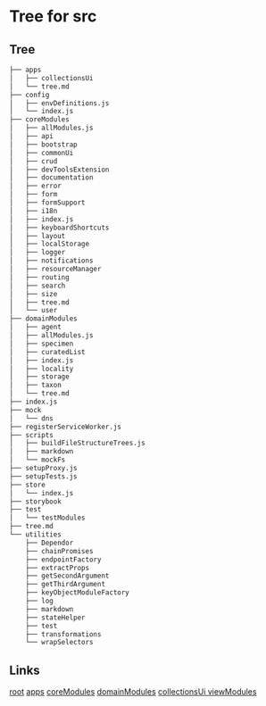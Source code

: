 # Tree for src

## Tree

```bash
├── apps
│   ├── collectionsUi
│   └── tree.md
├── config
│   ├── envDefinitions.js
│   └── index.js
├── coreModules
│   ├── allModules.js
│   ├── api
│   ├── bootstrap
│   ├── commonUi
│   ├── crud
│   ├── devToolsExtension
│   ├── documentation
│   ├── error
│   ├── form
│   ├── formSupport
│   ├── i18n
│   ├── index.js
│   ├── keyboardShortcuts
│   ├── layout
│   ├── localStorage
│   ├── logger
│   ├── notifications
│   ├── resourceManager
│   ├── routing
│   ├── search
│   ├── size
│   ├── tree.md
│   └── user
├── domainModules
│   ├── agent
│   ├── allModules.js
│   ├── specimen
│   ├── curatedList
│   ├── index.js
│   ├── locality
│   ├── storage
│   ├── taxon
│   └── tree.md
├── index.js
├── mock
│   └── dns
├── registerServiceWorker.js
├── scripts
│   ├── buildFileStructureTrees.js
│   ├── markdown
│   └── mockFs
├── setupProxy.js
├── setupTests.js
├── store
│   └── index.js
├── storybook
├── test
│   └── testModules
├── tree.md
└── utilities
    ├── Dependor
    ├── chainPromises
    ├── endpointFactory
    ├── extractProps
    ├── getSecondArgument
    ├── getThirdArgument
    ├── keyObjectModuleFactory
    ├── log
    ├── markdown
    ├── stateHelper
    ├── test
    ├── transformations
    └── wrapSelectors

```

## Links

[root](../tree.md) [apps](apps/tree.md) [coreModules](coreModules/tree.md)
[domainModules](domainModules/tree.md)
[collectionsUi viewModules](apps/collectionsUi/viewModules/tree.md)
